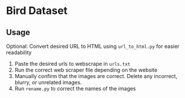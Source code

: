# Bird Dataset


## Usage
Optional: Convert desired URL to HTML using ```url_to_html.py``` for easier readability
1. Paste the desired urls to webscrape in ```urls.txt```
2. Run the correct web scraper file depending on the website  
3. Manually confirm that the images are correct. Delete any incorrect, blurry, or unrelated images. 
4. Run ```rename.py``` to correct the names of the images
